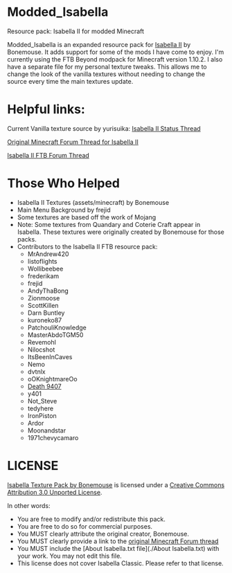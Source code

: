 # Modded_Isabella
Resource pack: Isabella II for modded Minecraft

Modded_Isabella is an expanded resource pack for [Isabella II](http://www.minecraftforum.net/topic/242175-Isabella/) by Bonemouse. It adds support for some of the mods I have come to enjoy.  I'm currently using the FTB Beyond modpack for Minecraft version 1.10.2.  I also have a separate file for my personal texture tweaks.  This allows me to change the look of the vanilla textures without needing to change the source every time the main textures update.

# Helpful links:

Current Vanilla texture source by yurisuika: [Isabella II Status Thread](http://www.minecraftforum.net/forums/mapping-and-modding/resource-packs/resource-pack-discussion/2745599-isabella-ii-status-thread-updated-12-december-2016)

[Original Minecraft Forum Thread for Isabella II](http://www.minecraftforum.net/topic/242175-Isabella/)

[Isabella II FTB Forum Thread](http://forum.feed-the-beast.com/threads/16x-isabella-ii-ftb-edition.1379/)

# Those Who Helped

* Isabella II Textures (assets/minecraft) by Bonemouse
* Main Menu Background by frejid
* Some textures are based off the work of Mojang
* Note: Some textures from Quandary and Coterie Craft appear in Isabella. These textures were originally created by Bonemouse for those packs.
* Contributors to the Isabella II FTB resource pack: 
    * MrAndrew420 
    * listoflights
    * Wollibeebee
    * frederikam
    * frejid
    * AndyThaBong
    * Zionmoose
    * ScottKillen
    * Darn Buntley
    * kuroneko87
    * PatchouliKnowledge
    * MasterAbdoTGM50
    * Revemohl
    * Nilocshot
    * ItsBeenInCaves
    * Nemo
    * dvtnlx
    * oOKnightmareOo
    * [Death 9407](https://github.com/Akull9)
    * y401
    * Not_Steve
    * tedyhere
    * IronPiston
    * Ardor
    * Moonandstar 
    * 1971chevycamaro
  
# LICENSE

[Isabella Texture Pack by Bonemouse](http://www.minecraftforum.net/topic/242175-Isabella/) is licensed under a [Creative Commons Attribution 3.0 Unported License](http://creativecommons.org/licenses/by/3.0/).

In other words:
- You are free to modify and/or redistribute this pack.
- You are free to do so for commercial purposes.
- You MUST clearly attribute the original creator, Bonemouse.
- You MUST clearly provide a link to the [original Minecraft Forum thread](http://www.minecraftforum.net/topic/242175-Isabella/)
- You MUST include the [About Isabella.txt file](./About Isabella.txt) with your work. You may not edit this file.
- This license does not cover Isabella Classic. Please refer to that license.
